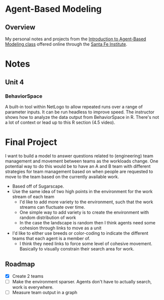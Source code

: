 # Agent-Based Modeling
## Overview
My personal notes and projects from the [Introduction to Agent-Based Modeling class](https://www.complexityexplorer.org/courses/121-introduction-to-agent-based-modeling) offered online through the [Santa Fe Institute](https://santafe.edu).

# Notes
## Unit 4
### BehaviorSpace
A built-in tool within NetLogo to allow repeated runs over a range of parameter inputs.
It can be run headless to improve speed.
The instructor shows how to analyze the data output from BehaviorSpace in R. There's not a lot of context or lead up to this R section (4.5 video).

# Final Project
I want to build a model to answer questions related to (engineering) team management and movement between teams as the workloads change. One potential way to do this would be to have an A and B team with different strategies for team management based on when people are requested to move to the team based on the currently available work.

* Based off of Sugarscape.
* Use the same idea of two high points in the environment for the work stream of each team
    * I'd like to add more variety to the environment, such that the work streams can fluctuate over time.
    * One simple way to add variety is to create the environment with random distribution of work
    * In the case the landscape is random then I think agents need some cohesion through links to move as a unit
* I'd like to either use breeds or color-coding to indicate the different teams that each agent is a member of.
    * I think they need links to force some level of cohesive movement. Basically to visually constrain their search area for work.

## Roadmap
* [x] Create 2 teams
* [ ] Make the environment sparser. Agents don't have to actually search, work is everywhere.
* [ ] Measure team output in a graph
